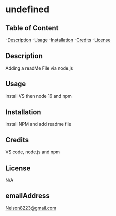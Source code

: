 # undefined

  ## Table of Content
  -[Description](#Description)
  -[Usage](#Usage)
  -[Installation](#Installation)
  -[Credits](#credits)
  -[License](#license)


  ## Description
  Adding a readMe File via node.js

  ## Usage
  install VS then node 16 and npm

  ## Installation
  install NPM and add readme file

  ## Credits
  VS code, node.js and npm

  ## License
  N/A

  ## emailAddress
  Nelson8223@gmail.com

